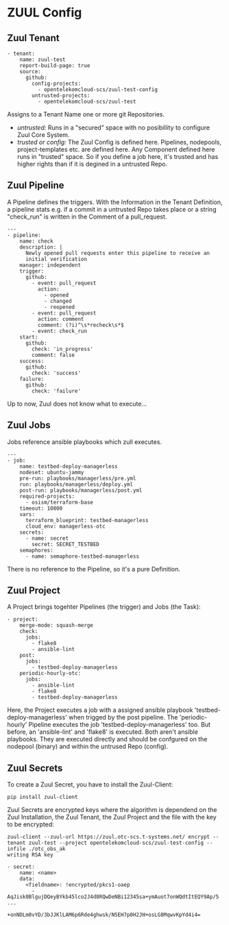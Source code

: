 # ZUUL Config

## Zuul Tenant
```
- tenant:
    name: zuul-test
    report-build-page: true
    source:
      github:
        config-projects:
          - opentelekomcloud-scs/zuul-test-config
        untrusted-projects:
          - opentelekomcloud-scs/zuul-test
```
Assigns to a Tenant Name one or more git Repositories. 
- *untrusted:* Runs in a "secured" space with no posibillity to configure Zuul Core System. 
- *trusted or config:* The Zuul Config is defined here. Pipelines, nodepools, project-templates etc. are defined here. Any Component defined here runs in "trusted" space. So if you define a job here, it's trusted and has higher rights than if it is degined in a untrusted Repo.

## Zuul Pipeline
A Pipeline defines the triggers. With the Information in the Tenant Definition, a pipeline stats e.g. if a commit in a untrusted Repo takes place or a string "check_run" is written in the Comment of a pull_request.   
```
---
- pipeline:
    name: check
    description: |
      Newly opened pull requests enter this pipeline to receive an
      initial verification
    manager: independent
    trigger:
      github:
        - event: pull_request
          action:
            - opened
            - changed
            - reopened
        - event: pull_request
          action: comment
          comment: (?i)^\s*recheck\s*$
        - event: check_run
    start:
      github:
        check: 'in_progress'
        comment: false
    success:
      github:
        check: 'success'
    failure:
      github:
        check: 'failure'
```
Up to now, Zuul does not know what to execute... 

## Zuul Jobs
Jobs reference ansible playbooks which zull executes. 
```
---
- job:
    name: testbed-deploy-managerless
    nodeset: ubuntu-jammy
    pre-run: playbooks/managerless/pre.yml
    run: playbooks/managerless/deploy.yml
    post-run: playbooks/managerless/post.yml
    required-projects:
      - osism/terraform-base
    timeout: 10800
    vars:
      terraform_blueprint: testbed-managerless
      cloud_env: managerless-otc
    secrets:
      - name: secret
        secret: SECRET_TESTBED
    semaphores:
      - name: semaphore-testbed-managerless
```
There is no reference to the Pipeline, so it's a pure Definition. 

## Zuul Project
A Project brings togehter Pipelines (the trigger) and Jobs (the Task):
```
- project:
    merge-mode: squash-merge
    check:
      jobs:
        - flake8
        - ansible-lint
    post:
      jobs:
        - testbed-deploy-managerless
    periodic-hourly-otc:
      jobs:
        - ansible-lint
        - flake8
        - testbed-deploy-managerless
```
Here, the Project executes a job with a assigned ansible playbook 'testbed-deploy-managerless' when trigged by the post pipeline. The 'periodic-hourly' Pipeline executes the job 'testbed-deploy-managerless' too. But before, an 'ansible-lint' and 'flake8' is executed. Both aren't ansible playbooks. They are executed directly and should be confgured on the nodepool (binary) and within the untrused Repo (config).

## Zuul Secrets
To create a Zuul Secret, you have to install the Zuul-Client:
```
pip install zuul-client
```
Zuul Secrets are encrypted keys where the algorithm is dependend on the Zuul Installation, the Zuul Tenant, the Zuul Project and the file with the key to be encrypted:
```
zuul-client --zuul-url https://zuul.otc-scs.t-systems.net/ encrypt --tenant zuul-test --project opentelekomcloud-scs/zuul-test-config --infile ./otc_obs_ak 
writing RSA key

- secret:
    name: <name>
    data:
      <fieldname>: !encrypted/pkcs1-oaep
        - AqJisk0BlgujDQeyBYkb45lco2J4d8RQwDeNBi12345sa+ymAuot7onWQdtItEQY9Ap/5
...
          +onNDLm0vYD/3bJJKlLAM6p6Rde4ghwsk/N5EH7p0H2JH+osLG8MqwvKpYd4i4=

```








